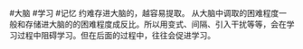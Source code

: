 
#大脑 #学习 #记忆 
约难存进大脑的，越容易提取。
从大脑中调取的困难程度一般和存储进大脑的的困难程度成反比。所以用变式、间隔、引入干扰等等，会在学习过程中阻碍学习。但在后面的过程中，往往会促进学习。